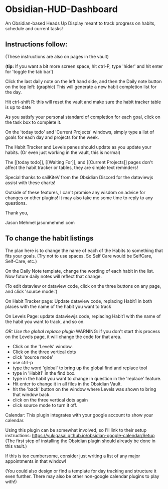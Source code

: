 # Obsidian-HUD-Dashboard
An Obsidian-based Heads Up Display meant to track progress on habits, schedule and current tasks!

## **Instructions follow:**

(These instructions are also on pages in the vault)

(**tip:** If you want a bit more screen space, hit ctrl-P, type 'hider' and hit enter for 'toggle the tab bar')

Click the last daily note on the left hand side, and then the Daily note button on the top left: (graphic) This will generate a new habit completion list for the day.

Hit ctrl-shift R: this will reset the vault and make sure the habit tracker table is up to date

As you satisfy your personal standard of completion for each goal, click on the task box to complete it.

On the 'today todo' and 'Current Projects' windows, simply type a list of goals for each day and projects for the week.

The Habit Tracker and Levels panes should update as you update your habits. (Or even just working in the vault, this is normal)

The [[today todo]], [[Waiting For]], and [[Current Projects]] pages don't affect the habit tracker or tables, they are simple text reminders!

Special thanks to sailKiteV from the Obsidian Discord for the dataviewjs assist with these charts!

Outside of these features, I can't promise any wisdom on advice for changes or other plugins! It may also take me some time to reply to any questions.

Thank you,

Jason Mehmel
jasonmehmel.com


## **To change the habit listings**

The plan here is to change the name of each of the Habits to something that fits your goals. (Try not to use spaces. So Self Care would be SelfCare, Self-Care, etc.)

On the Daily Note template, change the wording of each habit in the list. Now future daily notes will reflect that change.

(To edit dataview or dataview code, click on the three buttons on any page, and click 'source mode.')

On Habit Tracker page: Update dataview code, replacing Habit1 in both places with the name of the habit you want to track

On Levels Page: update dataviewjs code, replacing Habit1 with the name of the habit you want to track, and so on.

*OR: Use the global replace plugin*
WARNING: if you don't start this process on the Levels page, it will change the code for that area.
* Click on the 'Levels' window.
* Click on the three vertical dots
* click 'source mode'
* use ctrl-p
* type the word 'global' to bring up the global find and replace tool
* type in 'Habit1' in the find box.
* type in the habit you want to change in question in the 'replace' feature.
* Hit enter to change it in all files in the Obsidian Vault.
* hit the 'back' button on the window where Levels was shown to bring that window back.
* click on the three vertical dots again
* click source mode to turn it off.



Calendar:
This plugin integrates with your google account to show your calendar.

Using this plugin can be somewhat involved, so I'll link to their setup instructions: https://yukigasai.github.io/obsidian-google-calendar/Setup (The first step of installing the Obsidian plugin should already be done in this vault.)

If this is too cumbersome, consider just writing a list of any major appointments in that window!

(You could also design or find a template for day tracking and structure it even further. There may also be other non-google calendar plugins to play with!)
